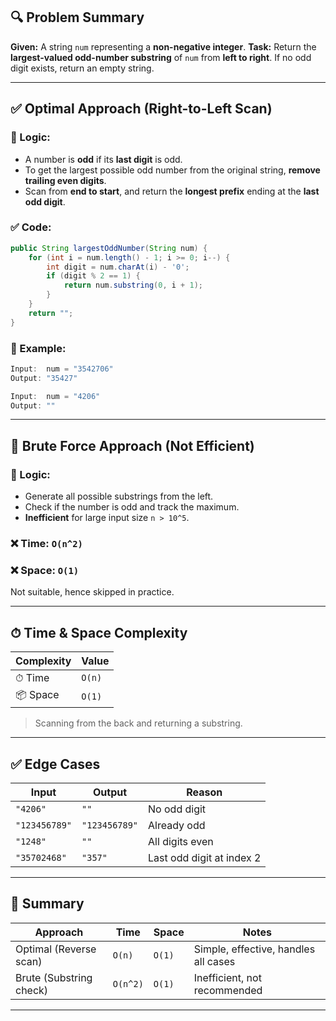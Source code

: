 ## 🔍 Problem Summary

**Given:** A string `num` representing a **non-negative integer**.
**Task:** Return the **largest-valued odd-number substring** of `num` from **left to right**.
If no odd digit exists, return an empty string.

---

## ✅ Optimal Approach (Right-to-Left Scan)

### 🔧 Logic:

* A number is **odd** if its **last digit** is odd.
* To get the largest possible odd number from the original string, **remove trailing even digits**.
* Scan from **end to start**, and return the **longest prefix** ending at the **last odd digit**.

### ✅ Code:

```java
public String largestOddNumber(String num) {
    for (int i = num.length() - 1; i >= 0; i--) {
        int digit = num.charAt(i) - '0';
        if (digit % 2 == 1) {
            return num.substring(0, i + 1);
        }
    }
    return "";
}
```

### 🧠 Example:

```java
Input:  num = "3542706"
Output: "35427"

Input:  num = "4206"
Output: ""
```

---

## 🧱 Brute Force Approach (Not Efficient)

### 🔧 Logic:

* Generate all possible substrings from the left.
* Check if the number is odd and track the maximum.
* **Inefficient** for large input size `n > 10^5`.

### ❌ Time: `O(n^2)`

### ❌ Space: `O(1)`

Not suitable, hence skipped in practice.

---

## ⏱ Time & Space Complexity

| Complexity | Value  |
| ---------- | ------ |
| ⏱ Time     | `O(n)` |
| 📦 Space   | `O(1)` |

> Scanning from the back and returning a substring.

---

## ✅ Edge Cases

| Input         | Output        | Reason                    |
| ------------- | ------------- | ------------------------- |
| `"4206"`      | `""`          | No odd digit              |
| `"123456789"` | `"123456789"` | Already odd               |
| `"1248"`      | `""`          | All digits even           |
| `"35702468"`  | `"357"`       | Last odd digit at index 2 |

---

## 📝 Summary

| Approach                | Time     | Space  | Notes                                |
| ----------------------- | -------- | ------ | ------------------------------------ |
| Optimal (Reverse scan)  | `O(n)`   | `O(1)` | Simple, effective, handles all cases |
| Brute (Substring check) | `O(n^2)` | `O(1)` | Inefficient, not recommended         |

---
